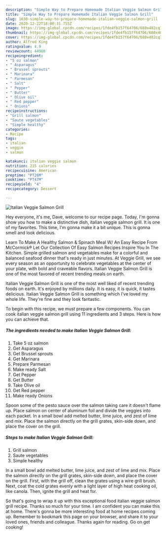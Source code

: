 ```yaml
---
description: "Simple Way to Prepare Homemade Italian Veggie Salmon Grill"
title: "Simple Way to Prepare Homemade Italian Veggie Salmon Grill"
slug: 1630-simple-way-to-prepare-homemade-italian-veggie-salmon-grill
date: 2020-12-22T18:00:31.755Z
image: https://img-global.cpcdn.com/recipes/1fde4fb157f64706/680x482cq70/italian-veggie-salmon-grill-recipe-main-photo.jpg
thumbnail: https://img-global.cpcdn.com/recipes/1fde4fb157f64706/680x482cq70/italian-veggie-salmon-grill-recipe-main-photo.jpg
cover: https://img-global.cpcdn.com/recipes/1fde4fb157f64706/680x482cq70/italian-veggie-salmon-grill-recipe-main-photo.jpg
author: Alfred King
ratingvalue: 4.9
reviewcount: 44960
recipeingredient:
- "5 oz salmon"
- " Asparagus"
- " Brussel sprouts"
- " Marinara"
- " Parmesan"
- " Salt"
- " Pepper"
- " Butter"
- " Olive oil"
- " Red pepper"
- " Onions"
recipeinstructions:
- "Grill salmon"
- "Saute vegetables"
- "Simple healthy"
categories:
- Recipe
tags:
- italian
- veggie
- salmon

katakunci: italian veggie salmon 
nutrition: 215 calories
recipecuisine: American
preptime: "PT26M"
cooktime: "PT47M"
recipeyield: "4"
recipecategory: Dessert

---
```



![Italian Veggie Salmon Grill](https://img-global.cpcdn.com/recipes/1fde4fb157f64706/680x482cq70/italian-veggie-salmon-grill-recipe-main-photo.jpg)

Hey everyone, it's me, Dave, welcome to our recipe page. Today, I'm gonna show you how to make a distinctive dish, italian veggie salmon grill. It is one of my favorites. This time, I'm gonna make it a bit unique. This is gonna smell and look delicious.

Learn To Make A Healthy Salmon &amp; Spinach Meal W/ An Easy Recipe From McCormick® Let Our Collection Of Easy Salmon Recipes Inspire You In The Kitchen. Simple grilled salmon and vegetables make for a colorful and balanced seafood dinner that&#39;s ready in just minutes. At Veggie Grill, we see every season as an opportunity to celebrate vegetables at the center of your plate, with bold and craveable flavors. Italian Veggie Salmon Grill is one of the most favored of recent trending meals on earth.

Italian Veggie Salmon Grill is one of the most well liked of recent trending foods on earth. It's enjoyed by millions daily. It is easy, it is quick, it tastes delicious. Italian Veggie Salmon Grill is something which I've loved my whole life. They're fine and they look fantastic.


To begin with this recipe, we must prepare a few components. You can cook italian veggie salmon grill using 11 ingredients and 3 steps. Here is how you can achieve that.

<!--inarticleads1-->

##### The ingredients needed to make Italian Veggie Salmon Grill:

1. Take 5 oz salmon
1. Get  Asparagus
1. Get  Brussel sprouts
1. Get  Marinara
1. Prepare  Parmesan
1. Make ready  Salt
1. Get  Pepper
1. Get  Butter
1. Take  Olive oil
1. Get  Red pepper
1. Make ready  Onions


Spoon some of the pesto sauce over the salmon taking care it doesn&#39;t flame up. Place salmon on center of aluminum foil and divide the veggies into each packet. In a small bowl add melted butter, lime juice, and zest of lime and mix. Place the salmon directly on the grill grates, skin-side down, and place the cover on the grill. 

<!--inarticleads2-->

##### Steps to make Italian Veggie Salmon Grill:

1. Grill salmon
1. Saute vegetables
1. Simple healthy


In a small bowl add melted butter, lime juice, and zest of lime and mix. Place the salmon directly on the grill grates, skin-side down, and place the cover on the grill. First, with the grill off, clean the grates using a wire grill brush. Next, coat the cold grates evenly with a light layer of high heat cooking oil, like canola. Then, ignite the grill and heat for. 

So that's going to wrap it up with this exceptional food italian veggie salmon grill recipe. Thanks so much for your time. I am confident you can make this at home. There's gonna be more interesting food at home recipes coming up. Remember to bookmark this page on your browser, and share it to your loved ones, friends and colleague. Thanks again for reading. Go on get cooking!
